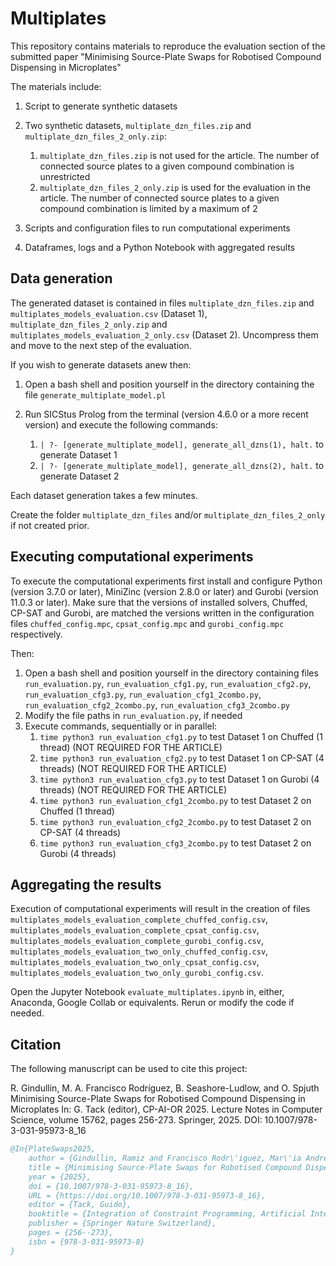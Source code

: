 # Multiplates
This repository contains materials to reproduce the evaluation section of the submitted paper "Minimising Source-Plate Swaps for Robotised Compound Dispensing in Microplates"

The materials include:

1. Script to generate synthetic datasets
2. Two synthetic datasets, `multiplate_dzn_files.zip` and `multiplate_dzn_files_2_only.zip`:

	1. `multiplate_dzn_files.zip` is not used for the article. The number of connected source plates to a given compound combination is unrestricted
	2. `multiplate_dzn_files_2_only.zip` is used for the evaluation in the article. The number of connected source plates to a given compound combination is limited by a maximum of 2
3. Scripts and configuration files to run computational experiments
4. Dataframes, logs and a Python Notebook with aggregated results


## Data generation
The generated dataset is contained in files  `multiplate_dzn_files.zip` and `multiplates_models_evaluation.csv` (Dataset 1), `multiplate_dzn_files_2_only.zip` and `multiplates_models_evaluation_2_only.csv` (Dataset 2). Uncompress them and move to the next step of the evaluation.

If you wish to generate datasets anew then:

1. Open a bash shell and position yourself in the directory containing the file `generate_multiplate_model.pl`
2. Run SICStus Prolog from the terminal (version 4.6.0 or a more recent version) and execute the following commands:

	1. `| ?- [generate_multiplate_model], generate_all_dzns(1), halt.` to generate Dataset 1
	2. `| ?- [generate_multiplate_model], generate_all_dzns(2), halt.` to generate Dataset 2

Each dataset generation takes a few minutes.

Create the folder `multiplate_dzn_files` and/or `multiplate_dzn_files_2_only` if not created prior.


## Executing computational experiments

To execute the computational experiments first install and configure Python (version 3.7.0 or later), MiniZinc (version 2.8.0 or later) and Gurobi (version 11.0.3 or later). Make sure that the versions of installed solvers, Chuffed, CP-SAT and Gurobi, are matched the versions written in the configuration files `chuffed_config.mpc`, `cpsat_config.mpc` and `gurobi_config.mpc` respectively.

Then:

1. Open a bash shell and position yourself in the directory containing files `run_evaluation.py`, `run_evaluation_cfg1.py`, `run_evaluation_cfg2.py`, `run_evaluation_cfg3.py`, `run_evaluation_cfg1_2combo.py`, `run_evaluation_cfg2_2combo.py`, `run_evaluation_cfg3_2combo.py`
2. Modify the file paths in `run_evaluation.py`, if needed
3. Execute commands, sequentially or in parallel:
	1. `time python3 run_evaluation_cfg1.py` to test Dataset 1 on Chuffed (1 thread) (NOT REQUIRED FOR THE ARTICLE)
	2. `time python3 run_evaluation_cfg2.py` to test Dataset 1 on CP-SAT (4 threads) (NOT REQUIRED FOR THE ARTICLE)
	3. `time python3 run_evaluation_cfg3.py` to test Dataset 1 on Gurobi (4 threads) (NOT REQUIRED FOR THE ARTICLE)
	4. `time python3 run_evaluation_cfg1_2combo.py` to test Dataset 2 on Chuffed (1 thread)
	5. `time python3 run_evaluation_cfg2_2combo.py` to test Dataset 2 on CP-SAT (4 threads)
	6. `time python3 run_evaluation_cfg3_2combo.py` to test Dataset 2 on Gurobi (4 threads)

## Aggregating the results

Execution of computational experiments will result in the creation of files `multiplates_models_evaluation_complete_chuffed_config.csv`, `multiplates_models_evaluation_complete_cpsat_config.csv`, `multiplates_models_evaluation_complete_gurobi_config.csv`,  `multiplates_models_evaluation_two_only_chuffed_config.csv`, `multiplates_models_evaluation_two_only_cpsat_config.csv`, `multiplates_models_evaluation_two_only_gurobi_config.csv`.

Open the Jupyter Notebook `evaluate_multiplates.ipynb` in, either, Anaconda, Google Collab or equivalents. Rerun or modify the code if needed.


## Citation

The following manuscript can be used to cite this project:

R. Gindullin, M. A. Francisco Rodríguez, B. Seashore-Ludlow, and O. Spjuth
Minimising Source-Plate Swaps for Robotised Compound Dispensing in Microplates
In: G. Tack (editor), CP-AI-OR 2025. Lecture Notes in Computer Science, volume 15762, pages 256-273. Springer, 2025.
DOI: 10.1007/978-3-031-95973-8_16

```bibtex
@In{PlateSwaps2025,
	author = {Gindullin, Ramiz and Francisco Rodr\'iguez, Mar\'ia Andre\'ina and Seashore-Ludlow, Brinton and Spjuth, Ola},
	title = {Minimising Source-Plate Swaps for Robotised Compound Dispensing in Microplates},
	year = {2025},
	doi = {10.1007/978-3-031-95973-8_16},
	URL = {https://doi.org/10.1007/978-3-031-95973-8_16},
	editor = {Tack, Guido},
	booktitle = {Integration of Constraint Programming, Artificial Intelligence, and Operations Research},
	publisher = {Springer Nature Switzerland},
	pages = {256--273},
	isbn = {978-3-031-95973-8}
}
```

